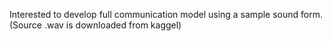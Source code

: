 Interested to develop full communication model using a sample sound form.(Source .wav is downloaded from kaggel)
